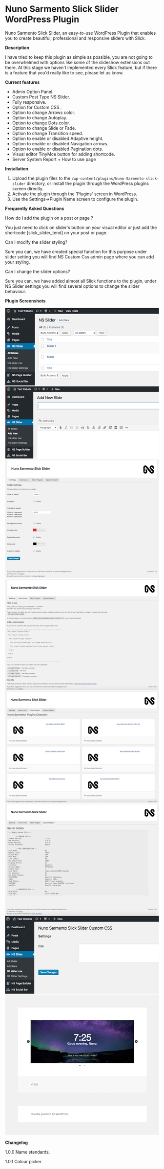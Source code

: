# Nuno Sarmento Slick Slider WordPress Plugin

Nuno Sarmento Slick Slider, an easy-to-use WordPress Plugin that enables you to create beautiful, professional and responsive sliders with Slick.

**Description**

I have tried to keep this plugin as simple as possible, you are not going to be overwhelmed with options like some of the slideshow extensions out there.
At this stage we haven't implemented every Slick feature, but if there is a feature that you'd really like to see, please let us know.

**Current features**

* Admin Option Panel. <br />
* Custom Post Type NS Slider. <br />
* Fully responsive. <br />
* Option for Custom CSS . <br />
* Option to change Arrows color. <br />
* Option to change Autoplay. <br />
* Option to change Dots color. <br />
* Option to change Slide or Fade. <br />
* Option to change Transition speed. <br />
* Option to enable or disabled Adaptive height. <br />
* Option to enable or disabled Navigation arrows. <br />
* Option to enable or disabled Pagination dots. <br />
* Visual editor TinyMce button for adding shortcode. <br />
* Server System Report + How to use page <br />


**Installation**

1. Upload the plugin files to the `/wp-content/plugins/Nuno-Sarmento-slick-slider` directory, or install the plugin through the WordPress plugins screen directly. <br />
2. Activate the plugin through the 'Plugins' screen in WordPress. <br />
3. Use the Settings->Plugin Name screen to configure the plugin. <br />



**Frequently Asked Questions**

How do I add the plugin on a post or page ? <br />

You just need to click on slider's button on your visual editor or just add the shortcode [slick_slider_tend] on your post or page. <br />

Can I modify the slider styling? <br />

Sure you can, we have created special function for this purpose under slider setting you will find NS Custom Css admin page where you can add your styling. <br />

Can I change the slider options? <br />

Sure you can, we have added almost all Slick functions to the plugin, under NS Slider settings you will find several options to change the slider behaviour. <br />



**Plugin Screenshots**

![Admin Panel Menu](https://github.com/nfsarmento/nuno-sarmento-slick-slider/blob/master/assets/images/screenshot-1.png "Admin Panel Menu.")
![Add slider by clicking on slider icon on the visual editor](https://github.com/nfsarmento/nuno-sarmento-slick-slider/blob/master/assets/images/screenshot-2.png "Optional title")
![Slider settings](https://github.com/nfsarmento/nuno-sarmento-slick-slider/blob/master/assets/images/screenshot-3.png "Optional title")
![How to use](https://github.com/nfsarmento/nuno-sarmento-slick-slider/blob/master/assets/images/screenshot-4.png "Optional title")
![Other NS Plugins](https://github.com/nfsarmento/nuno-sarmento-slick-slider/blob/master/assets/images/screenshot-5.png "Optional title")
![Server Report](https://github.com/nfsarmento/nuno-sarmento-slick-slider/blob/master/assets/images/screenshot-6.png "Optional title")
![Custom CSS](https://github.com/nfsarmento/nuno-sarmento-slick-slider/blob/master/assets/images/screenshot-7.png "Optional title")
![Simple Slider](https://github.com/nfsarmento/nuno-sarmento-slick-slider/blob/master/assets/images/screenshot-8.png "Optional title")


**Changelog**

1.0.0
Name standards.

1.0.1
Colour picker
